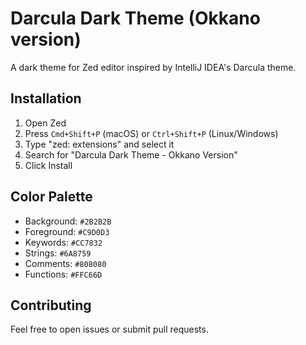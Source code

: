 # Darcula Dark Theme (Okkano version)

A dark theme for Zed editor inspired by IntelliJ IDEA's Darcula theme.

## Installation

1. Open Zed
2. Press `Cmd+Shift+P` (macOS) or `Ctrl+Shift+P` (Linux/Windows)
3. Type "zed: extensions" and select it
4. Search for "Darcula Dark Theme - Okkano Version"
5. Click Install

## Color Palette

- Background: `#2B2B2B`
- Foreground: `#C9D0D3`
- Keywords: `#CC7832`
- Strings: `#6A8759`
- Comments: `#808080`
- Functions: `#FFC66D`

## Contributing

Feel free to open issues or submit pull requests.
